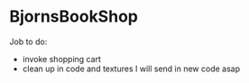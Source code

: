 # BjornsBookShop
Job to do:
- invoke shopping cart
- clean up in code and textures
I will send in new code asap
